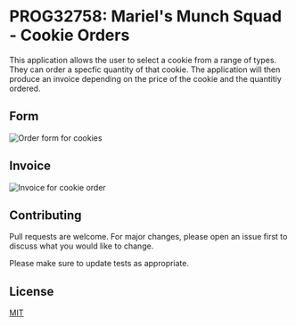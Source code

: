 # PROG32758: Mariel's Munch Squad - Cookie Orders

This application allows the user to select a cookie from a range of types. They can order 
a specfic quantity of that cookie. The application will then produce an invoice depending 
on the price of the cookie and the quantitiy ordered.

## Form
![Order form for cookies](https://i.ibb.co/pZ9xWw6/cookie-order-form-0.png)

## Invoice
![Invoice for cookie order](https://i.ibb.co/x7WMBWm/cookie-order-form-1.png)

## Contributing
Pull requests are welcome. For major changes, please open an issue first to discuss what you would like to change.

Please make sure to update tests as appropriate.

## License
[MIT](https://choosealicense.com/licenses/mit/)
